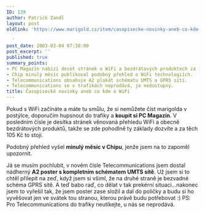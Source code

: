 ```yaml
---
ID: 139
author: Patrick Zandl
layout: post
oldlink: 'https://www.marigold.cz/item/casopisecke-novinky-aneb-co-kde-o-wifi

  '
post_date: 2003-03-04 07:38:00
post_excerpt: ''
published: true
summary_points:
- PC Magazín nabízí deset stránek o WiFi a bezdrátových produktech za 105 Kč.
- Chip minulý měsíc publikoval podobný přehled o WiFi technologiích.
- Telecommunications obsahuje A2 plakát schématu UMTS a GPRS sítí.
- Telecommunications se v trafikách neprodává, je nedostupný.
title: Časopisecké novinky aneb co kde o WiFi
---
```


<p>
Pokud s WiFi začínáte a máte tu smůlu, že si nemůžete číst marigolda v postýlce, doporučím hupsnout do trafiky a <STRONG>koupit si PC Magazín</STRONG>. V posledním čísle je desítka stránek věnovaná přehledu WiFi a obecně bezdrátových produktů, takže se zde pohodlně ty základy dozvíte a za těch 105 Kč to stojí.</p>

<p>
Podobný přehled vyšel <STRONG>minulý měsíc v Chipu</STRONG>, jenže jsem na to zapoměl upozornit. </p>

<p>
Já se musím pochlubit, v novém čísle Telecommunications jsem dostal nádherný <STRONG>A2 poster s kompletním schématem UMTS sítě</STRONG>. Už jsem si to chtěl přilepit na zeď, když jsem si všiml, že na druhé straně je bezvadné schéma GPRS sítě. A teď babo raď, co dělat v tak prekérní situaci...nakonec jsem to vyřešil tak, že jsem poster zase složil a dal do poličky a budu si ho vyvěšovat jen ve svátek tou stranou, kterou právě budu potřebovat :) PS: Pro Telecommunications do trafiky neutíkejte, u nás se neprodává.</p>